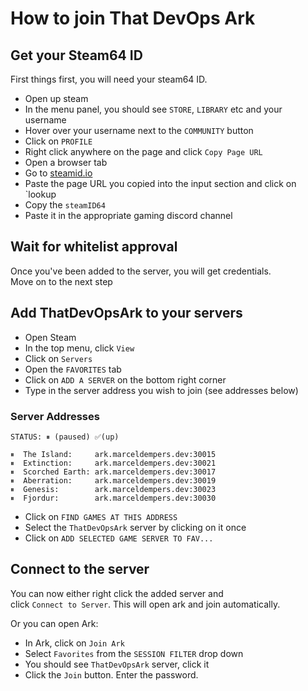 # How to join That DevOps Ark


## Get your Steam64 ID

First things first, you will need your steam64 ID. <br/>

* Open up steam
* In the menu panel, you should see `STORE`, `LIBRARY` etc and your username
* Hover over your username next to the `COMMUNITY` button
* Click on `PROFILE`
* Right click anywhere on the page and click `Copy Page URL`
* Open a browser tab
* Go to [steamid.io](https://steamid.io/)
* Paste the page URL you copied into the input section and click on `lookup
* Copy the `steamID64` 
* Paste it in the appropriate gaming discord channel

## Wait for whitelist approval

Once you've been added to the server, you will get credentials. </br>
Move on to the next step

## Add ThatDevOpsArk to your servers

* Open Steam
* In the top menu, click `View`
* Click on `Servers`
* Open the `FAVORITES` tab
* Click on `ADD A SERVER` on the bottom right corner
* Type in the server address you wish to join (see addresses below)

### Server Addresses
```
STATUS: ⏸ (paused) ✅(up) 

⏸  The Island:     ark.marceldempers.dev:30015
⏸  Extinction:     ark.marceldempers.dev:30021
⏸  Scorched Earth: ark.marceldempers.dev:30017
⏸  Aberration:     ark.marceldempers.dev:30019
⏸  Genesis:        ark.marceldempers.dev:30023
⏸  Fjordur:        ark.marceldempers.dev:30030
```
* Click on `FIND GAMES AT THIS ADDRESS`
* Select the `ThatDevOpsArk` server by clicking on it once
* Click on `ADD SELECTED GAME SERVER TO FAV...`

## Connect to the server

You can now either right click the added server and </br>
click `Connect to Server`. This will open ark and join automatically.

Or you can open Ark:
* In Ark, click on `Join Ark`
* Select `Favorites` from the `SESSION FILTER` drop down
* You should see `ThatDevOpsArk` server, click it
* Click the `Join` button. Enter the password.


